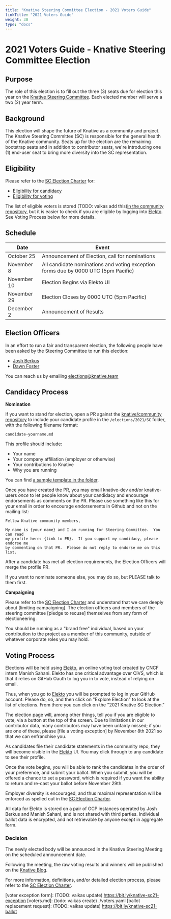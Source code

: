 ```yaml
---
title: "Knative Steering Committee Election - 2021 Voters Guide"
linkTitle: "2021 Voters Guide"
weight: 30
type: "docs"
---
```


# 2021 Voters Guide - Knative Steering Committee Election

## Purpose

The role of this election is to fill out the three (3) seats due for election
this year on the [Knative Steering Committee]. Each elected member will serve a
two (2) year term.

## Background

This election will shape the future of Knative as a community and project. The
Knative Steering Committee (SC) is responsible for the general health of the
Knative community. Seats up for the election are the remaining bootstrap seats
and in addition to contributor seats, we're introducing one (1) end-user seat to
bring more diversity into the SC representation.

## Eligibility

Please refer to the [SC Election Charter] for:

- [Eligibility for candidacy]
- [Eligibility for voting]

The list of eligible voters is stored (TODO: vaikas add this)[in the community repository](./voters.yaml), but it is easier
to check if you are eligible by logging into [Elekto]. See Voting Process below for more details.

## Schedule

| Date         | Event                    |
| ------------ | ------------------------ |
| October 25   | Announcement of Election, call for nominations |
| November 8   | All candidate nominations and voting exception forms due by 0000 UTC (5pm Pacific) |
| November 10  | Election Begins via Elekto UI |
| November 29  | Election Closes by 0000 UTC (5pm Pacific) |
| December 2   | Announcement of Results |

## Election Officers

In an effort to run a fair and transparent election, the following people
have been asked by the Steering Committee to run this election:

- [Josh Berkus](https://github.com/jberkus)
- [Dawn Foster](https://github.com/geekygirldawn)

You can reach us by emailing elections@knative.team

## Candidacy Process

**Nomination**

If you want to stand for election, open a PR against the
[knative/community repository](https://github.com/knative/community) to include
your candidate profile in the `/elections/2021/SC` folder, with the following
filename format:

```
candidate-yourname.md
```

This profile should include:

* Your name
* Your company affiliation (employer or otherwise)
* Your contributions to Knative
* Why you are running

You can find [a sample template in the folder](./candidate-template.md).

Once you have created the PR, you may email knative-dev and/or knative-users
*once* to let people know about your candidacy and encourage endorsements as
comments on the PR. Please use something like this for your email in order to
encourage endorsements in Github and not on the mailing list:

```
Fellow Knative community members,

My name is {your name} and I am running for Steering Committee.  You can read
my profile here: {link to PR}.  If you support my candidacy, please endorse me
by commenting on that PR.  Please do not reply to endorse me on this list.
```

After a candidate has met all election requirements, the Election Officers will
merge the profile PR.

If you want to nominate someone else, you may do so, but PLEASE talk to them
first.

**Campaigning**

Please refer to the [SC Election Charter] and understand
that we care deeply about [limiting campaigning]. The election
officers and members of the steering committee [pledge to recuse] themselves
from any form of electioneering.

You should be running as a "brand free" individual, based on your contribution
to the project as a member of this community, outside of whatever corporate
roles you may hold.

## Voting Process

Elections will be held using [Elekto], an online voting tool created by CNCF 
intern Manish Sahani.  Elekto has one critical advantage over CIVS, which is
that it relies on GitHub Oauth to log you in to vote, instead of relying on 
email.

Thus, when you go to [Elekto] you will be prompted to log in your GitHub account.
Please do, so, and then click on "Explore Election" to look at the list of 
elections.  From there you can click on the "2021 Knative SC Election."

The election page will, among other things, tell you if you are eligible to vote,
via a button at the top of the screen. Due to limitations in our contributor
data, many contributors may have been unfairly missed; if you are one of these,
please [file a voting exception] by November 8th 2021 so that we can enfranchise
you.

As candidates file their candidate statements in the community repo, they will
become visible in the [Elekto] UI.  You may click through to any candidate
to see their profile.

Once the vote begins, you will be able to rank the candidates in the order of
your preference, and submit your ballot.  When you submit, you will be offered
a chance to set a password, which is required if you want the ability to return
and re-cast your ballot before November 29th.

Employer diversity is encouraged, and thus maximal representation will be
enforced as spelled out in the [SC Election Charter].

All data for Elekto is stored on a pair of GCP instances operated by Josh Berkus
and Manish Sahani, and is not shared with third parties.  Individual ballot data
is encrypted, and not retrievable by anyone except in aggregate form.

### Decision

The newly elected body will be announced in the Knative Steering Meeting on the
scheduled announcement date.

Following the meeting, the raw voting results and winners will be published on the
[Knative Blog].

For more information, definitions, and/or detailed election process, please refer to
the [SC Election Charter].

[Knative Steering Committee]: https://github.com/knative/community/blob/main/STEERING-COMMITTEE.md
[SC Election Charter]: https://github.com/knative/community/blob/main/mechanics/SC.md

[limiting corporate campaigning]: https://github.com/kubernetes/steering/blob/master/elections.md#limiting-corporate-campaigning

[Elekto]: https://test.elekto.io

[Knative Blog]: https://knative.dev/blog/
[voter exception form]: (TODO: vaikas update) https://bit.ly/knative-sc21-exception
[voters.md]: (todo: vaikas create) ./voters.yaml
[ballot replacement request]: (TODO: vaikas update) https://bit.ly/knative-sc21-ballot

[Eligibility for candidacy]: https://github.com/knative/community/blob/main/mechanics/SC.md#candidate-eligibility
[Eligibility for voting]: https://github.com/knative/community/blob/main/mechanics/SC.md#candidate-eligibility#voter-eligibility
